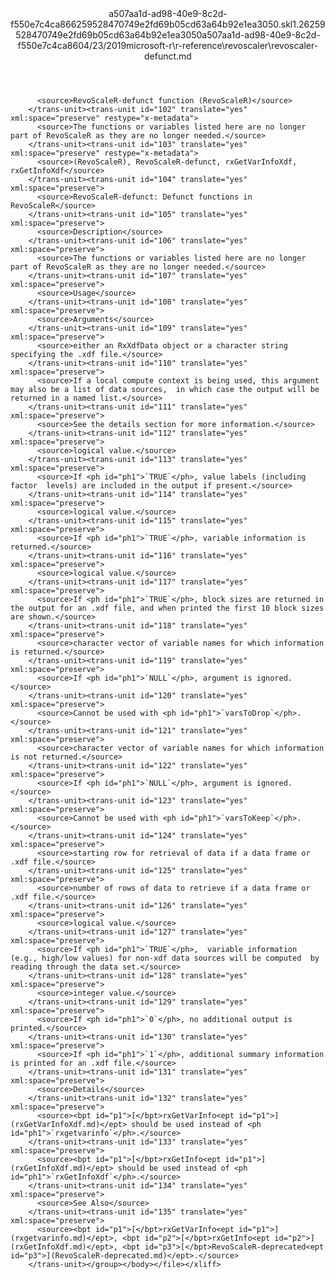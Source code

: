 <?xml version="1.0"?><xliff version="1.2" xmlns="urn:oasis:names:tc:xliff:document:1.2" xmlns:xsi="http://www.w3.org/2001/XMLSchema-instance" xsi:schemaLocation="urn:oasis:names:tc:xliff:document:1.2 xliff-core-1.2-transitional.xsd"><file datatype="xml" original="revoscaler-defunct.md" source-language="en-US" target-language="en-US"><header><tool tool-id="mdxliff" tool-name="mdxliff" tool-version="1.0-1931010" tool-company="Microsoft" /><xliffext:skl_file_name xmlns:xliffext="urn:microsoft:content:schema:xliffextensions">a507aa1d-ad98-40e9-8c2d-f550e7c4ca866259528470749e2fd69b05cd63a64b92e1ea3050.skl</xliffext:skl_file_name><xliffext:version xmlns:xliffext="urn:microsoft:content:schema:xliffextensions">1.2</xliffext:version><xliffext:ms.openlocfilehash xmlns:xliffext="urn:microsoft:content:schema:xliffextensions">6259528470749e2fd69b05cd63a64b92e1ea3050</xliffext:ms.openlocfilehash><xliffext:ms.sourcegitcommit xmlns:xliffext="urn:microsoft:content:schema:xliffextensions">a507aa1d-ad98-40e9-8c2d-f550e7c4ca86</xliffext:ms.sourcegitcommit><xliffext:ms.lasthandoff xmlns:xliffext="urn:microsoft:content:schema:xliffextensions">04/23/2019</xliffext:ms.lasthandoff><xliffext:ms.openlocfilepath xmlns:xliffext="urn:microsoft:content:schema:xliffextensions">microsoft-r\r-reference\revoscaler\revoscaler-defunct.md</xliffext:ms.openlocfilepath></header><body><group id="content" extype="content"><trans-unit id="101" translate="yes" xml:space="preserve" restype="x-metadata">
          <source>RevoScaleR-defunct function (RevoScaleR)</source>
        </trans-unit><trans-unit id="102" translate="yes" xml:space="preserve" restype="x-metadata">
          <source>The functions or variables listed here are no longer part of RevoScaleR as they are no longer needed.</source>
        </trans-unit><trans-unit id="103" translate="yes" xml:space="preserve" restype="x-metadata">
          <source>(RevoScaleR), RevoScaleR-defunct, rxGetVarInfoXdf, rxGetInfoXdf</source>
        </trans-unit><trans-unit id="104" translate="yes" xml:space="preserve">
          <source>RevoScaleR-defunct: Defunct functions in RevoScaleR</source>
        </trans-unit><trans-unit id="105" translate="yes" xml:space="preserve">
          <source>Description</source>
        </trans-unit><trans-unit id="106" translate="yes" xml:space="preserve">
          <source>The functions or variables listed here are no longer part of RevoScaleR as they are no longer needed.</source>
        </trans-unit><trans-unit id="107" translate="yes" xml:space="preserve">
          <source>Usage</source>
        </trans-unit><trans-unit id="108" translate="yes" xml:space="preserve">
          <source>Arguments</source>
        </trans-unit><trans-unit id="109" translate="yes" xml:space="preserve">
          <source>either an RxXdfData object or a character string specifying the .xdf file.</source>
        </trans-unit><trans-unit id="110" translate="yes" xml:space="preserve">
          <source>If a local compute context is being used, this argument may also be a list of data sources,  in which case the output will be returned in a named list.</source>
        </trans-unit><trans-unit id="111" translate="yes" xml:space="preserve">
          <source>See the details section for more information.</source>
        </trans-unit><trans-unit id="112" translate="yes" xml:space="preserve">
          <source>logical value.</source>
        </trans-unit><trans-unit id="113" translate="yes" xml:space="preserve">
          <source>If <ph id="ph1">`TRUE`</ph>, value labels (including factor  levels) are included in the output if present.</source>
        </trans-unit><trans-unit id="114" translate="yes" xml:space="preserve">
          <source>logical value.</source>
        </trans-unit><trans-unit id="115" translate="yes" xml:space="preserve">
          <source>If <ph id="ph1">`TRUE`</ph>, variable information is returned.</source>
        </trans-unit><trans-unit id="116" translate="yes" xml:space="preserve">
          <source>logical value.</source>
        </trans-unit><trans-unit id="117" translate="yes" xml:space="preserve">
          <source>If <ph id="ph1">`TRUE`</ph>, block sizes are returned in the output for an .xdf file, and when printed the first 10 block sizes are shown.</source>
        </trans-unit><trans-unit id="118" translate="yes" xml:space="preserve">
          <source>character vector of variable names for which information is returned.</source>
        </trans-unit><trans-unit id="119" translate="yes" xml:space="preserve">
          <source>If <ph id="ph1">`NULL`</ph>, argument is ignored.</source>
        </trans-unit><trans-unit id="120" translate="yes" xml:space="preserve">
          <source>Cannot be used with <ph id="ph1">`varsToDrop`</ph>.</source>
        </trans-unit><trans-unit id="121" translate="yes" xml:space="preserve">
          <source>character vector of variable names for which information is not returned.</source>
        </trans-unit><trans-unit id="122" translate="yes" xml:space="preserve">
          <source>If <ph id="ph1">`NULL`</ph>, argument is ignored.</source>
        </trans-unit><trans-unit id="123" translate="yes" xml:space="preserve">
          <source>Cannot be used with <ph id="ph1">`varsToKeep`</ph>.</source>
        </trans-unit><trans-unit id="124" translate="yes" xml:space="preserve">
          <source>starting row for retrieval of data if a data frame or .xdf file.</source>
        </trans-unit><trans-unit id="125" translate="yes" xml:space="preserve">
          <source>number of rows of data to retrieve if a data frame or .xdf file.</source>
        </trans-unit><trans-unit id="126" translate="yes" xml:space="preserve">
          <source>logical value.</source>
        </trans-unit><trans-unit id="127" translate="yes" xml:space="preserve">
          <source>If <ph id="ph1">`TRUE`</ph>,  variable information  (e.g., high/low values) for non-xdf data sources will be computed  by reading through the data set.</source>
        </trans-unit><trans-unit id="128" translate="yes" xml:space="preserve">
          <source>integer value.</source>
        </trans-unit><trans-unit id="129" translate="yes" xml:space="preserve">
          <source>If <ph id="ph1">`0`</ph>, no additional output is printed.</source>
        </trans-unit><trans-unit id="130" translate="yes" xml:space="preserve">
          <source>If <ph id="ph1">`1`</ph>, additional summary information is printed for an .xdf file.</source>
        </trans-unit><trans-unit id="131" translate="yes" xml:space="preserve">
          <source>Details</source>
        </trans-unit><trans-unit id="132" translate="yes" xml:space="preserve">
          <source><bpt id="p1">[</bpt>rxGetVarInfo<ept id="p1">](rxGetVarInfoXdf.md)</ept> should be used instead of <ph id="ph1">`rxgetvarinfo`</ph>.</source>
        </trans-unit><trans-unit id="133" translate="yes" xml:space="preserve">
          <source><bpt id="p1">[</bpt>rxGetInfo<ept id="p1">](rxGetInfoXdf.md)</ept> should be used instead of <ph id="ph1">`rxGetInfoXdf`</ph>.</source>
        </trans-unit><trans-unit id="134" translate="yes" xml:space="preserve">
          <source>See Also</source>
        </trans-unit><trans-unit id="135" translate="yes" xml:space="preserve">
          <source><bpt id="p1">[</bpt>rxGetVarInfo<ept id="p1">](rxgetvarinfo.md)</ept>, <bpt id="p2">[</bpt>rxGetInfo<ept id="p2">](rxGetInfoXdf.md)</ept>, <bpt id="p3">[</bpt>RevoScaleR-deprecated<ept id="p3">](RevoScaleR-deprecated.md)</ept>.</source>
        </trans-unit></group></body></file></xliff>
